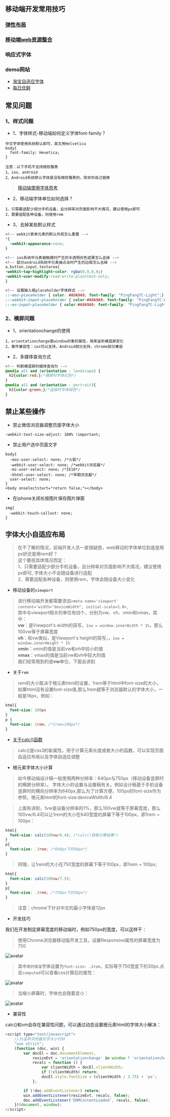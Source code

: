 ## 移动端开发常用技巧

### [弹性布局](https://www.cnblogs.com/Renyi-Fan/p/8116310.html)
### [移动端web资源整合](http://www.cnblogs.com/PeunZhang/p/3407453.html)
### 响应式字体

### demo网站

* [淘宝自适应字体](https://www.jianshu.com/p/abcd21197d20)
* [每日优鲜](https://as-vip.missfresh.cn/ug/landing-page.html?fromSource=bdsempz)

## 常见问题

### 1、样式问题

* 1、字体样式-移动端如何定义字体font-family？
```
中文字体使用系统默认即可，英文用Helvetica
body{
  font-family: Hevetica;
}

注意：以下手机不支持微软雅黑
1、ios、android
2、Android系统默认字体是没有微软雅黑的，除非你自己替换
```

>[移动端使用字体思考](http://www.cnblogs.com/PeunZhang/p/3592096.html)

* 2、移动端字体单位如何选择？
```
1、只需要适配少部分手机设备，且分辨率对页面影响不大情况，建议使用px即可
2、需要适配各种设备，则使用rem
```

* 3、去掉某些默认样式
```css
<!-- webkit表单元素的默认外观怎么重置 -->
*{
  -webkit-appearance:none;
}

<!-- ios系统中元素被触摸时产生的半透明灰色遮罩怎么去掉 -->
<!-- 部分android系统中元素被点击时产生的边框怎么去掉 -->
a,button,input,textarea{
-webkit-tap-highlight-color: rgba(0,0,0,0;)
-webkit-user-modify:read-write-plaintext-only; 
}

<!-- 设置输入框placeholder字体样式 -->
::-moz-placeholder { color: #A9A9A9; font-family: "PingFangTC-Light";}
::-webkit-input-placeholder { color:#A9A9A9; font-family: "PingFangTC-Light";}
::-ms-input-placeholder { color:#A9A9A9; font-family: "PingFangTC-Light";}
```

### 2、横屏问题

* 1、orientationchange的使用

```
1、orientationchange是window对象的属性，用来监听横竖屏变化
2、事件兼容性：ios可以支持，Android部分支持，chrome部分兼容
```

* 2、多媒体查询方式

```css
<!-- 判断横竖屏的媒体查询为 -->
@media all and (orientation : landscape) {
　h2{color:red;}/*横屏时字体红色*/
}
@media all and (orientation : portrait){
　h2{color:green;}/*竖屏时字体绿色*/
}
```

## 禁止某些操作

* 禁止微信浏览器调整页面字体大小
```
-webkit-text-size-adjust: 100% !important;
```

* 禁止用户选中页面文字
```
body{
  -moz-user-select: none; /*火狐*/
  -webkit-user-select: none; /*webkit浏览器*/
  -ms-user-select: none; /*IE10*/
  -khtml-user-select: none; /*早期浏览器*/
  user-select: none;
}
<body onselectstart="return false;"></body>
```

* 在iphone关闭长按图片保存图片弹窗
```
img{
　-webkit-touch-callout: none;
}
```


## 字体大小自适应布局

>在不了解的情况，前端开发人员一直很疑惑，web移动的字体单位到底是用px好还是用rem好？</br>
>这个要视具体情况而定：</br>
>1、只需要适配少部分手机设备，且分辨率对页面影响不大情况，建议使用px即可, 字体大小不会随设备进行适配</br>
>2、需要适配各种设备，则使用rem，字体会随设备大小变化

* 移动设备的`viewport`
>进行移动端开发都需要添加`<meta name='viewport' content='width="deviceWidth", initial-scale=1.0>`,</br>
>其中与viewport相关的单位有四个，分别为vw、vh、vmin和vmax，其中：</br>
>**vw**：是Viewport's width的简写，`1vw = window.innerWidth * 1%`，那么100vw等于屏幕宽度</br>
>**vh**：和vw类似，是Viewport's height的简写，，`1vw = window.innerHeight * 1%`</br>
>**vmin**：vmin的值是当前vw和vh中较小的值</br>
>**vmax**：vmax的值是当前vw和vh中较大的值</br>
>我们经常用到的是**vw**单位，下面会讲到

* 关于`rem`
> rem的大小取决于根元素html的设置，1rem等于html中font-size的大小。</br>
>如果html没有设置font-size值,那么1rem就等于浏览器默认的字体大小，一般是16px，例如：
```css
html{
  font-size: 100px
}
p {
  font-size: 1rem; /*1rem=100px*/
}
```

* [关于calc()函数](https://www.w3cplus.com/css3/how-to-use-css3-calc-function.html)
>calc()是css3的新属性，用于计算元素长度或者大小的函数，可以实现页面自适应布局以及字体自适应调整

* 根元素字体大小计算
>如今移动端设计稿一般使用两种分辨率：640px与750px（移动设备竖屏时的横屏分辨率）。
>字体大小的设置与设置稿有关。例如设计稿基于手机设备竖屏时的横向分辨率为640px,那么为了计算方便，100px的font-size作为参照，根元素html的font-size:deviceWidth/6.4

>上面有讲到，1vw是设备分辨率的1%，那么100vw就等于屏幕宽度，那么100vw/6.4可以让1rem的大小在640宽度的屏幕下等于100px，即1rem = 100px：
```css
html{
  font-size: calc(100vw/6.4); /*calc()获取计算结果*/
}
p{
  font-size: .3rem; /*640px下的30px*/
}
```
>同理，让1rem的大小在750宽度的屏幕下等于100px，即1rem = 100px;
```css
html{
  font-size: calc(100vw/7.5);
}
p{
  font-size: .3rem; /*750px下的30px*/
}
```
>注意：chrome下针对中文的最小字体是12px

* 开发技巧

我们在开发制定屏幕宽度的移动端时，例如750px的宽度，可以这样干：
>使用Chrome浏览器移动版开发工具，设置Responsive属性的屏幕宽度为750

![avatar](./imgs/demo-1.jpg)

>其中`真的很溜`字体设置为`font-size: .3rem`，实际等于750宽度下的30px.点击`computed`可以查看css计算后的属性：

![avatar](./imgs/demo-2.png)

>当缩小屏幕时，字体也会随着变小：

![avatar](./imgs/demo-3.png)

* 兼容性

calc()和vm会存在兼容性问题，可以通过动态设置根元素html的字体大小解决：
```js
<script type="text/javascript">
    //JS监听浏览器文字大小代码
    "use strict";
    (function (doc, win) {
        var docEl = doc.documentElement,
            resizeEvt = 'orientationchange' in window ? 'orientationchange' : 'resize',
            recalc = function () {
                var clientWidth = docEl.clientWidth;
                if (!clientWidth) return;
                docEl.style.fontSize = (clientWidth / 3.75) + 'px';
            };

        if (!doc.addEventListener) return;
        win.addEventListener(resizeEvt, recalc, false);
        doc.addEventListener('DOMContentLoaded', recalc, false);
    })(document, window);
</script>
```